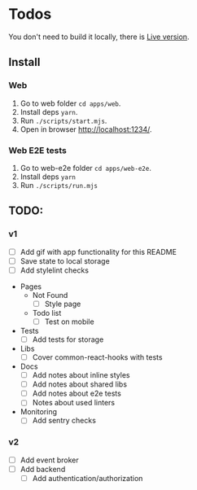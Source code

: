 # Todos

You don't need to build it locally, there is [Live version](https://todos.kozlovzxc.ru/).

## Install

### Web

1. Go to web folder `cd apps/web`.
2. Install deps `yarn`.
3. Run `./scripts/start.mjs`.
4. Open in browser [http://localhost:1234/](http://localhost:1234/).

### Web E2E tests

1. Go to web-e2e folder `cd apps/web-e2e`.
2. Install deps `yarn`
3. Run `./scripts/run.mjs`

## TODO:

### v1

- [ ] Add gif with app functionality for this README
- [ ] Save state to local storage
- [ ] Add stylelint checks
- Pages
    - Not Found
        - [ ] Style page
    - Todo list
        - [ ] Test on mobile
- Tests
    - [ ] Add tests for storage
- Libs
    - [ ] Cover common-react-hooks with tests
- Docs
    - [ ] Add notes about inline styles
    - [ ] Add notes about shared libs
    - [ ] Add notes about e2e tests
    - [ ] Notes about used linters
- Monitoring
    - [ ] Add sentry checks

### v2

- [ ] Add event broker
- [ ] Add backend
    - [ ] Add authentication/authorization
